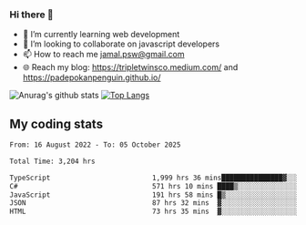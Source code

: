 ### Hi there 👋

<!--
**padepokanpenguin/padepokanpenguin** is a ✨ _special_ ✨ repository because its `README.md` (this file) appears on your GitHub profile.
-->

- 🌱 I’m currently learning  web development
- 👯 I’m looking to collaborate on javascript developers
- 📫 How to reach me jamal.psw@gmail.com
- 🌐 Reach my blog:
   https://tripletwinsco.medium.com/ and
   https://padepokanpenguin.github.io/

![Anurag's github stats](https://github-readme-stats.vercel.app/api?username=padepokanpenguin&count_private=true&disable_animations=false&show_icons=true&theme=default)
[![Top Langs](https://github-readme-stats.vercel.app/api/top-langs/?username=padepokanpenguin&theme=default&layout=compact)](https://github.com/padepokanpenguin)

## My coding stats

<!--START_SECTION:waka-->

```txt
From: 16 August 2022 - To: 05 October 2025

Total Time: 3,204 hrs

TypeScript                         1,999 hrs 36 mins███████████████▓░░░░░░░░░   62.41 %
C#                                 571 hrs 10 mins ████▒░░░░░░░░░░░░░░░░░░░░   17.83 %
JavaScript                         191 hrs 58 mins █▒░░░░░░░░░░░░░░░░░░░░░░░   05.99 %
JSON                               87 hrs 32 mins  ▓░░░░░░░░░░░░░░░░░░░░░░░░   02.73 %
HTML                               73 hrs 35 mins  ▓░░░░░░░░░░░░░░░░░░░░░░░░   02.30 %
```

<!--END_SECTION:waka-->


